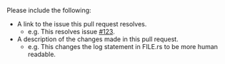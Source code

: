 Please include the following:

- A link to the issue this pull request resolves.
  - e.g. This resolves issue [#123](https://github.com/2sugarcubes/astrograph/issues/123).
- A description of the changes made in this pull request.
  - e.g. This changes the log statement in FILE.rs to be more human readable.
